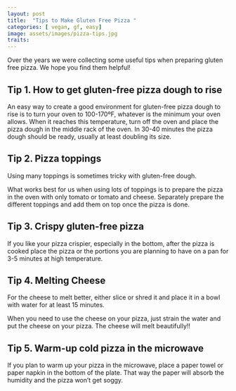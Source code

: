 ```yaml
---
layout: post
title:  "Tips to Make Gluten Free Pizza "
categories: [ vegan, gf, easy]
image: assets/images/pizza-tips.jpg
traits: 
---
```


Over the years we were collecting some useful tips when preparing gluten free pizza.  We hope you find them helpful! 



## Tip 1. How to get gluten-free pizza dough to rise

An easy way to create a good environment for gluten-free pizza dough to rise is to turn your oven to 100-170ºF, whatever is the minimum your oven allows.  When it reaches this temperature, turn off the oven and place the pizza dough in the middle rack of the oven.  In 30-40 minutes the pizza dough should be ready, usually at least doubling its size.



## Tip 2. Pizza toppings

Using many toppings is sometimes tricky with gluten-free dough. 

What works best for us when using lots of toppings is to prepare the pizza in the oven with only tomato or tomato and cheese. Separately prepare the different toppings and add them on top once the pizza is done.  


## Tip 3. Crispy gluten-free pizza

If you like your pizza crispier, especially in the bottom, after the pizza is cooked place the pizza or the portions you are planning to have on a pan for 3-5 minutes at high temperature.


## Tip 4. Melting Cheese
For the cheese to melt better, either slice or shred it and place it in a bowl with water for at least 15 minutes.

When you need to use the cheese on your pizza, just strain the water and put the cheese on your pizza. The cheese will melt beautifully!!


## Tip 5. Warm-up cold pizza in the microwave

If you plan to warm up your pizza in the microwave, place a paper towel or paper napkin in the bottom of the plate.  That way the paper will absorb the humidity and the pizza won’t get soggy.




